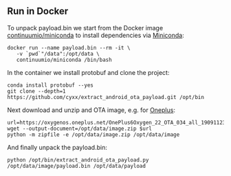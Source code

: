Run in Docker
---
To unpack payload.bin we start from the Docker image [continuumio/miniconda](https://hub.docker.com/r/continuumio/miniconda/) to install dependencies via [Miniconda](https://docs.conda.io/en/latest/miniconda.html):
```
docker run --name payload.bin --rm -it \
   -v `pwd`"/data":/opt/data \
   continuumio/miniconda /bin/bash
```

In the container we install protobuf and clone the project:
```
conda install protobuf --yes
git clone --depth=1 https://github.com/cyxx/extract_android_ota_payload.git /opt/bin
```

Next download and unzip and OTA image, e.g. for [Oneplus](https://www.oneplus.com/de/support/softwareupgrade/):
```
url=https://oxygenos.oneplus.net/OnePlus6Oxygen_22_OTA_034_all_1909112343_31f86cec5f8d4c7b.zip
wget --output-document=/opt/data/image.zip $url
python -m zipfile -e /opt/data/image.zip /opt/data/image
```

And finally unpack the payload.bin:
```
python /opt/bin/extract_android_ota_payload.py /opt/data/image/payload.bin /opt/data/payload
```
